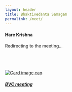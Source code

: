 ```yaml
---
layout: header
title: Bhaktivedanta Samagam
permalink: /meet/
---
```


<div class="row">
<div class="col-lg-3"></div>

<div class = "col-lg-6">
  <div id="redirect">
	 <div class="loader"></div> 
     <h4>Hare Krishna</h4>
  	 <p class="text-success">Redirecting to the meeting...</p>
	</div>

  <h4 class="text-danger" id="message"></h4>
</div>


<div class="col-lg-3"></div>
</div>

<br>
<br>
<br>

<div class="row">

 <div class="col-lg-3 col-md-3 col-xs-2"></div>

  <div class="col-lg-6 col-md-6 col-xs-10">
    <a href="https://us02web.zoom.us/j/83989746707?pwd=MHJibFhXZEpDTVNSZlJPOWlhOHJZUT09">
       <div class="card" style="width: 18rem;">
         <img class="card-img-top" src="https://i.imgur.com/TReQ58H.png" alt="Card image cap">
         <div class="card-body">
           <h5 class="card-title">BVC meeting</h5>
         </div>
       </div>
    </a>
 </div>

 <div class="col-lg-3 col-md-3 col-xs-2"></div>
</div>

<br>

<script type="text/javascript" src="../assets/js/meet.js" ></script>